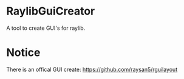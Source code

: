 # RaylibGuiCreator
A tool to create GUI's for raylib. 

# Notice
There is an offical GUI create:
https://github.com/raysan5/rguilayout
